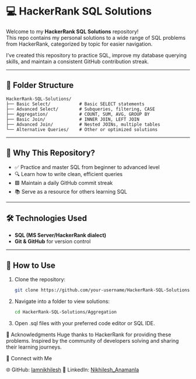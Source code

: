 # 💻 HackerRank SQL Solutions

Welcome to my **HackerRank SQL Solutions** repository!  
This repo contains my personal solutions to a wide range of SQL problems from HackerRank, categorized by topic for easier navigation.

I’ve created this repository to practice SQL, improve my database querying skills, and maintain a consistent GitHub contribution streak.

---

## 📂 Folder Structure

```
HackerRank-SQL-Solutions/
├── Basic Select/           # Basic SELECT statements
├── Advanced Select/        # Subqueries, filtering, CASE
├── Aggregation/            # COUNT, SUM, AVG, GROUP BY
├── Basic Join/             # INNER JOIN, LEFT JOIN
├── Advanced Join/          # Nested JOINs, multiple tables
└── Alternative Queries/    # Other or optimized solutions
```

---

## 🚀 Why This Repository?

- ✅ Practice and master SQL from beginner to advanced level
- 🔍 Learn how to write clean, efficient queries
- 🟩 Maintain a daily GitHub commit streak
- 📚 Serve as a resource for others learning SQL

---

## 🛠️ Technologies Used

- **SQL (MS Server/HackerRank dialect)**
- **Git & GitHub** for version control

---

## 📝 How to Use

1. Clone the repository:

   ```bash
   git clone https://github.com/your-username/HackerRank-SQL-Solutions.git
   
2. Navigate into a folder to view solutions:

   ```bash
   cd HackerRank-SQL-Solutions/Aggregation
   
3. Open .sql files with your preferred code editor or SQL IDE.

🙌 Acknowledgments
Huge thanks to HackerRank for providing these problems.
Inspired by the community of developers solving and sharing their learning journeys.

🔗 Connect with Me

🌐 GitHub: [Iamnikhilesh](https://github.com/Iamnikhilesh) 
💼 LinkedIn: [Nikhilesh_Anamanla](https://www.linkedin.com/in/nikhilesh-anamanla-33b779354/)
